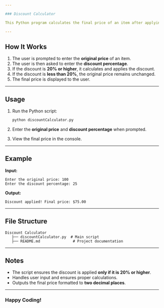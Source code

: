 ```yaml
---

### Discount Calculator  

This Python program calculates the final price of an item after applying a discount. If the discount percentage is **20% or more**, it applies the discount; otherwise, the original price remains unchanged.  

---
```


## How It Works  

1. The user is prompted to enter the **original price** of an item.  
2. The user is then asked to enter the **discount percentage**.  
3. If the discount is **20% or higher**, it calculates and applies the discount.  
4. If the discount is **less than 20%**, the original price remains unchanged.  
5. The final price is displayed to the user.  

---

## Usage  

1. Run the Python script:  

   ```sh
   python discountCalculator.py
   ```

2. Enter the **original price** and **discount percentage** when prompted.  
3. View the final price in the console.  

---

## Example  

**Input:**  
```
Enter the original price: 100
Enter the discount percentage: 25
```

**Output:**  
```
Discount applied! Final price: $75.00
```

---

## File Structure  

```
Discount Calculator  
   ├── discountCalculator.py  # Main script  
   ├── README.md               # Project documentation  
```

---

## Notes  

- The script ensures the discount is applied **only if it is 20% or higher**.  
- Handles user input and ensures proper calculations.  
- Outputs the final price formatted to **two decimal places**.  

---

### Happy Coding! 
